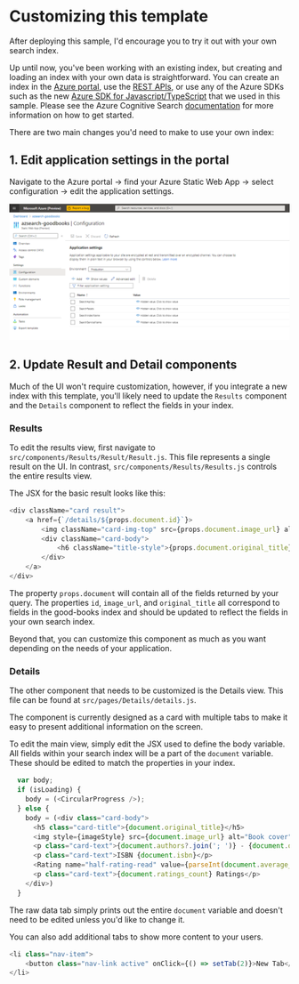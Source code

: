 # Customizing this template

After deploying this sample, I'd encourage you to try it out with your own search index.

Up until now, you've been working with an existing index, but creating and loading an index with your own data is straightforward. You can create an index in the [Azure portal](https://docs.microsoft.com/azure/search/search-import-data-portal), use the [REST APIs](https://docs.microsoft.com/rest/api/searchservice/create-index), or use any of the Azure SDKs such as the new [Azure SDK for Javascript/TypeScript](https://github.com/Azure/azure-sdk-for-js/tree/master/sdk/search/search-documents/) that we used in this sample. Please see the Azure Cognitive Search [documentation](https://docs.microsoft.com/azure/search/search-get-started-portal) for more information on how to get started.

There are two main changes you'd need to make to use your own index:

## 1. Edit application settings in the portal

Navigate to the Azure portal -> find your Azure Static Web App -> select configuration -> edit the application settings.

![Azure Static Web Apps Configuration Screenshot](../images/config.png)

## 2. Update Result and Detail components

Much of the UI won't require customization, however, if you integrate a new index with this template, you'll likely need to update the `Results` component and the `Details` component to reflect the fields in your index.

### Results

To edit the results view, first navigate to `src/components/Results/Result/Result.js`. This file represents a single result on the UI. In contrast, `src/components/Results/Results.js` controls the entire results view.

The JSX for the basic result looks like this:

```javascript
<div className="card result">
    <a href={`/details/${props.document.id}`}>
        <img className="card-img-top" src={props.document.image_url} alt="book cover"></img>
        <div className="card-body">
            <h6 className="title-style">{props.document.original_title}</h6>
        </div>
    </a>
</div>
```

The property `props.document` will contain all of the fields returned by your query. The properties `id`, `image_url`, and `original_title` all correspond to fields in the good-books index and should be updated to reflect the fields in your own search index.

Beyond that, you can customize this component as much as you want depending on the needs of your application.

### Details

The other component that needs to be customized is the Details view. This file can be found at `src/pages/Details/details.js`.

The component is currently designed as a card with multiple tabs to make it easy to present additional information on the screen.

To edit the main view, simply edit the JSX used to define the body variable. All fields within your search index will be a part of the `document` variable. These should be edited to match the properties in your index.

```javascript
  var body;
  if (isLoading) {
    body = (<CircularProgress />);
  } else {
    body = (<div class="card-body">
      <h5 class="card-title">{document.original_title}</h5>
      <img style={imageStyle} src={document.image_url} alt="Book cover"></img>
      <p class="card-text">{document.authors?.join('; ')} - {document.original_publication_year}</p>
      <p class="card-text">ISBN {document.isbn}</p>
      <Rating name="half-rating-read" value={parseInt(document.average_rating)} precision={0.1} readOnly></Rating>
      <p class="card-text">{document.ratings_count} Ratings</p>
    </div>)
  }
```

The raw data tab simply prints out the entire `document` variable and doesn't need to be edited unless you'd like to change it.

You can also add additional tabs to show more content to your users.

```javascript
<li class="nav-item">
    <button class="nav-link active" onClick={() => setTab(2)}>New Tab</button>
</li>
```
